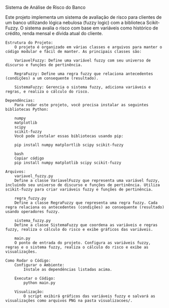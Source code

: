 Sistema de Análise de Risco do Banco

Este projeto implementa um sistema de avaliação de risco para clientes de um banco utilizando lógica nebulosa (fuzzy logic) com a biblioteca Scikit-Fuzzy. O sistema avalia o risco com base em variáveis como histórico de crédito, renda mensal e dívida atual do cliente.

    Estrutura do Projeto:
        O projeto é organizado em várias classes e arquivos para manter o código modular e fácil de manter. As principais classes são:

        VariavelFuzzy: Define uma variável fuzzy com seu universo de discurso e funções de pertinência.

        RegraFuzzy: Define uma regra fuzzy que relaciona antecedentes (condições) a um consequente (resultado).

        SistemaFuzzy: Gerencia o sistema fuzzy, adiciona variáveis e regras, e realiza o cálculo do risco.

    Dependências:
        Para rodar este projeto, você precisa instalar as seguintes bibliotecas Python:

        numpy
        matplotlib
        scipy
        scikit-fuzzy
        Você pode instalar essas bibliotecas usando pip:

        pip install numpy matplortlib scipy scikit-fuzzy

        bash
        Copiar código
        pip install numpy matplotlib scipy scikit-fuzzy

    Arquivos:
        variavel_fuzzy.py
        Define a classe VariavelFuzzy que representa uma variável fuzzy, incluindo seu universo de discurso e funções de pertinência. Utiliza scikit-fuzzy para criar variáveis fuzzy e funções de pertinência.

        regra_fuzzy.py
        Define a classe RegraFuzzy que representa uma regra fuzzy. Cada regra relaciona os antecedentes (condições) ao consequente (resultado) usando operadores fuzzy.

        sistema_fuzzy.py
        Define a classe SistemaFuzzy que coordena as variáveis e regras fuzzy, realiza o cálculo do risco e exibe gráficos das variáveis.

        main.py
        O ponto de entrada do projeto. Configura as variáveis fuzzy, regras e o sistema fuzzy, realiza o cálculo do risco e exibe as visualizações.

    Como Rodar o Código:
        Configurar o Ambiente:
            Instale as dependências listadas acima.

        Executar o Código:
            python main.py

        Visualização: 
            O script exibirá gráficos das variáveis fuzzy e salvará as visualizações como arquivos PNG na pasta visualizacoes/.
